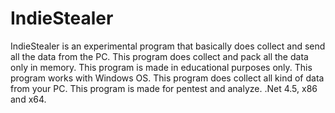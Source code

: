 # IndieStealer
IndieStealer is an experimental program that basically does collect and send all the data from the PC. This program does collect and pack all the data only in memory. This program is made in educational purposes only. This program works with Windows OS. This program does collect all kind of data from your PC. This program is made for pentest and analyze. .Net 4.5, x86 and x64. 
